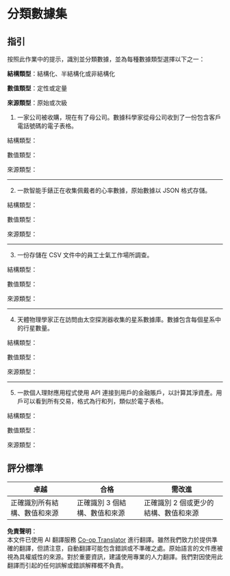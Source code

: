<!--
CO_OP_TRANSLATOR_METADATA:
{
  "original_hash": "2e5cacb967c1e9dfd07809bfc441a0b4",
  "translation_date": "2025-08-25T17:01:16+00:00",
  "source_file": "1-Introduction/03-defining-data/assignment.md",
  "language_code": "hk"
}
-->
# 分類數據集

## 指引

按照此作業中的提示，識別並分類數據，並為每種數據類型選擇以下之一：

**結構類型**：結構化、半結構化或非結構化

**數值類型**：定性或定量

**來源類型**：原始或次級

1. 一家公司被收購，現在有了母公司。數據科學家從母公司收到了一份包含客戶電話號碼的電子表格。

結構類型：

數值類型：

來源類型：

---

2. 一款智能手錶正在收集佩戴者的心率數據，原始數據以 JSON 格式存儲。

結構類型：

數值類型：

來源類型：

---

3. 一份存儲在 CSV 文件中的員工士氣工作場所調查。

結構類型：

數值類型：

來源類型：

---

4. 天體物理學家正在訪問由太空探測器收集的星系數據庫。數據包含每個星系中的行星數量。

結構類型：

數值類型：

來源類型：

---

5. 一款個人理財應用程式使用 API 連接到用戶的金融賬戶，以計算其淨資產。用戶可以看到所有交易，格式為行和列，類似於電子表格。

結構類型：

數值類型：

來源類型：

## 評分標準

卓越 | 合格 | 需改進
--- | --- | -- |
正確識別所有結構、數值和來源 | 正確識別 3 個結構、數值和來源 | 正確識別 2 個或更少的結構、數值和來源 |

**免責聲明**：  
本文件已使用 AI 翻譯服務 [Co-op Translator](https://github.com/Azure/co-op-translator) 進行翻譯。雖然我們致力於提供準確的翻譯，但請注意，自動翻譯可能包含錯誤或不準確之處。原始語言的文件應被視為具權威性的來源。對於重要資訊，建議使用專業的人力翻譯。我們對因使用此翻譯而引起的任何誤解或錯誤解釋概不負責。